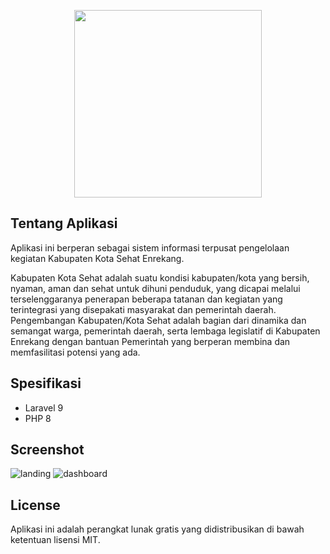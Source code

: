 <p align="center"><img width="300px" src="https://user-images.githubusercontent.com/52749784/210675547-b0ff919a-7094-499f-afaf-8c058bedf5b5.png"></p>

## Tentang Aplikasi

Aplikasi ini berperan sebagai sistem informasi terpusat pengelolaan kegiatan Kabupaten Kota Sehat Enrekang. 

Kabupaten Kota Sehat adalah suatu kondisi kabupaten/kota yang bersih, nyaman, aman dan sehat untuk dihuni penduduk, yang dicapai melalui terselenggaranya penerapan beberapa tatanan dan kegiatan yang terintegrasi yang disepakati masyarakat dan pemerintah daerah. Pengembangan Kabupaten/Kota Sehat adalah bagian dari dinamika dan semangat warga, pemerintah daerah, serta lembaga legislatif di Kabupaten Enrekang dengan bantuan Pemerintah yang berperan membina dan memfasilitasi potensi yang ada. 

## Spesifikasi

- Laravel 9
- PHP 8

## Screenshot

![landing](https://user-images.githubusercontent.com/52749784/210693780-2f9ca416-b672-4529-8f52-5cb55adf5323.png)
![dashboard](https://user-images.githubusercontent.com/52749784/210693773-50f1a4d8-1a2d-4f3f-8624-c42b5e5a57f7.png)

## License

Aplikasi ini adalah perangkat lunak gratis yang didistribusikan di bawah ketentuan lisensi MIT.

